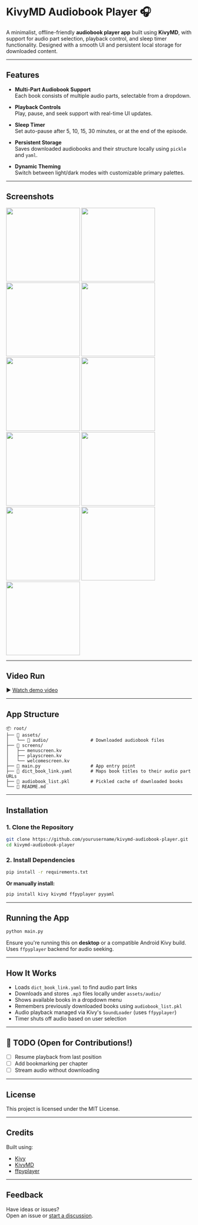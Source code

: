 # KivyMD Audiobook Player 🎧

A minimalist, offline-friendly **audiobook player app** built using **KivyMD**, with support for audio part selection, playback control, and sleep timer functionality. Designed with a smooth UI and persistent local storage for downloaded content.

---

## Features

- **Multi-Part Audiobook Support**  
  Each book consists of multiple audio parts, selectable from a dropdown.

- **Playback Controls**  
  Play, pause, and seek support with real-time UI updates.

- **Sleep Timer**  
  Set auto-pause after 5, 10, 15, 30 minutes, or at the end of the episode.

- **Persistent Storage**  
  Saves downloaded audiobooks and their structure locally using `pickle` and `yaml`.

- **Dynamic Theming**  
  Switch between light/dark modes with customizable primary palettes.

---

## Screenshots

<p float="left">
  <img src="screenshots/splash.jpeg" width="200" />
  <img src="screenshots/menu1.jpeg" width="200" />
  <img src="screenshots/menu2.jpeg" width="200" />
  <img src="screenshots/download1.jpeg" width="200" />
  <img src="screenshots/download2.jpeg" width="200" />
  <img src="screenshots/play1.jpeg" width="200" />
  <img src="screenshots/play2.jpeg" width="200" />
  <img src="screenshots/search1.jpeg" width="200" />
  <img src="screenshots/search2.jpeg" width="200" />
  <img src="screenshots/theme1.jpeg" width="200" />
  <img src="screenshots/theme2.jpeg" width="200" />
</p>
  
---

## Video Run

▶ [Watch demo video](screenshots/demo.mp4)

---

## App Structure

```
📦 root/
├── 📁 assets/
│   └── 📁 audio/                # Downloaded audiobook files
├── 📁 screens/
│   ├── menuscreen.kv
│   ├── playscreen.kv
│   └── welcomescreen.kv
├── 📄 main.py                   # App entry point
├── 📄 dict_book_link.yaml       # Maps book titles to their audio part URLs
├── 📄 audiobook_list.pkl        # Pickled cache of downloaded books
└── 📄 README.md
```

---

## Installation

### 1. Clone the Repository

```bash
git clone https://github.com/yourusername/kivymd-audiobook-player.git
cd kivymd-audiobook-player
```

### 2. Install Dependencies

```bash
pip install -r requirements.txt
```

**Or manually install:**

```bash
pip install kivy kivymd ffpyplayer pyyaml
```

---

## Running the App

```bash
python main.py
```

Ensure you're running this on **desktop** or a compatible Android Kivy build. Uses `ffpyplayer` backend for audio seeking.

---

## How It Works

- Loads `dict_book_link.yaml` to find audio part links
- Downloads and stores `.mp3` files locally under `assets/audio/`
- Shows available books in a dropdown menu
- Remembers previously downloaded books using `audiobook_list.pkl`
- Audio playback managed via Kivy's `SoundLoader` (uses `ffpyplayer`)
- Timer shuts off audio based on user selection

---

## 📌 TODO (Open for Contributions!)

- [ ] Resume playback from last position
- [ ] Add bookmarking per chapter
- [ ] Stream audio without downloading

---

## License

This project is licensed under the MIT License.

---

## Credits

Built using:

- [Kivy](https://kivy.org/)
- [KivyMD](https://kivymd.readthedocs.io/)
- [ffpyplayer](https://github.com/matham/ffpyplayer)

---

## Feedback

Have ideas or issues?  
Open an issue or [start a discussion](https://github.com/yourusername/kivymd-audiobook-player/discussions).
